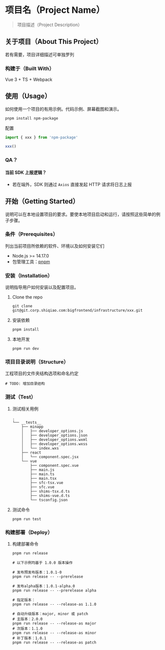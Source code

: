 # 项目名（Project Name）

> 项目描述（Project Description）

## 关于项目（About This Project）

若有需要，项目详细描述可单独罗列

### 构建于（Built With）

Vue 3 + TS + Webpack

## 使用（Usage）

如何使用一个项目的有用示例。代码示例、屏幕截图和演示。

```shell
pnpm install npm-package
```

配置

```js
import { xxx } from 'npm-package'

xxx()
```

### QA？

#### 当前 SDK 上报逻辑？

- 若在端外，SDK 则通过 `Axios` 直接发起 HTTP 请求将日志上报


## 开始（Getting Started）

说明可以在本地设置项目的要求。要使本地项目启动和运行，请按照这些简单的例子步骤。

### 条件（Prerequisites）

列出当前项目所依赖的软件、环境以及如何安装它们

- Node.js >= 14.17.0
- 包管理工具：[pnpm](https://pnpm.io/)

### 安装（Installation）

说明指导用户如何安装以及配置项目。

1. Clone the repo

    ```shell
    git clone git@git.corp.shiqiao.com:bigfrontend/infrastructure/xxx.git
    ```

2. 安装依赖

    ```shell
    pnpm install
    ```

3. 本地开发

    ```shell
    pnpm run dev
    ```

### 项目目录说明（Structure）

工程项目的文件夹结构选项和命名约定

```shell
# TODO: 增加目录结构
```

### 测试（Test）

1. 测试相关用例

    ```shell
    .
    └── __tests__
        ├── minapp
        │   ├── developer_options.js
        │   ├── developer_options.json
        │   ├── developer_options.wxml
        │   ├── developer_options.wxss
        │   └── index.wxs
        ├── react
        │   └── component.spec.jsx
        └── vue
            ├── component.spec.vue
            ├── main.js
            ├── main.ts
            ├── main.tsx
            ├── sfc-tsx.vue
            ├── sfc.vue
            ├── shims-tsx.d.ts
            ├── shims-vue.d.ts
            └── tsconfig.json
    ```

2. 测试命令

    ```shell
    pnpm run test
    ```

### 构建部署（Deploy）

1. 构建部署命令

    ```shell
    pnpm run release

    # 以下示例均基于 1.0.0 版本操作

    # 发布预发布版本：1.0.1-0
    pnpm run release -- --prerelease

    # 发布alpha版本：1.0.1-alpha.0
    pnpm run release -- --prerelease alpha

    # 指定版本：
    pnpm run release -- --release-as 1.1.0

    # 自动升级版本：major, minor 或 patch
    # 主版本：2.0.0
    pnpm run release -- --release-as major
    # 次版本：1.1.0
    pnpm run release -- --release-as minor
    # 补丁版本：1.0.1
    pnpm run release -- --release-as patch
    ```
